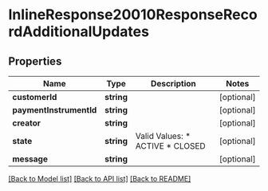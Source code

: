 # InlineResponse20010ResponseRecordAdditionalUpdates

## Properties
Name | Type | Description | Notes
------------ | ------------- | ------------- | -------------
**customerId** | **string** |  | [optional] 
**paymentInstrumentId** | **string** |  | [optional] 
**creator** | **string** |  | [optional] 
**state** | **string** | Valid Values:   * ACTIVE   * CLOSED | [optional] 
**message** | **string** |  | [optional] 

[[Back to Model list]](../README.md#documentation-for-models) [[Back to API list]](../README.md#documentation-for-api-endpoints) [[Back to README]](../README.md)


